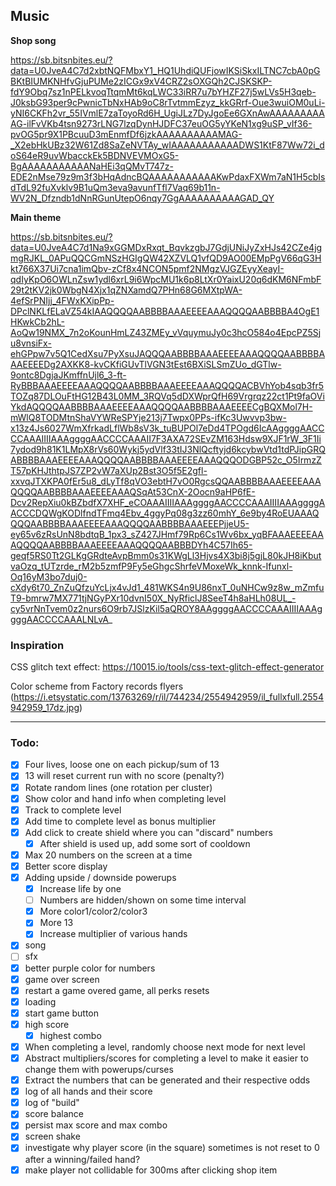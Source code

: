 ## Music

**Shop song**

https://sb.bitsnbites.eu/?data=U0JveA4C7d2xbtNQFMbxY1_HQ1UhdiQUFjowIKSiSkxILTNC7cbA0pGBKtBIUMKNHfvGjuPUMe2zICGx9xV4CRZ2sOXGQh2CJSKSKP-fdY9Obq7sz1nPELkvoqTtqmMt6kqLWC33iRR7u7bYHZF27j5wLVs5H3qeb-J0ksbG93per9cPwnicTbNxHAb9oC8rTvtmmEzyz_kkGRrf-Oue3wuiOM0uLi-yNI6CKFh2vr_55IVmlE7zaToyoRd6H_UgiJLz7DyJgoEe6GXnAwAAAAAAAAAAG-ilFvVKb4tsn9273rLNG7lzqDynHJDFC37euOG5yYKeN1xg9uSP_vIf36-pvOG5pr9X1PBcuuD3mEnmfDf6jzkAAAAAAAAAAMAG-_X2ebHkUBz32W61Zd8SaZeNVTAy_wIAAAAAAAAAAADWS1KtF87Ww72i_doS64eR9uvWbacckEk5BDNVEVMOxG5-BgAAAAAAAAAAANaHEi3qQMvT747z-EDE2nMse79z9m3f3bHqAdncBQAAAAAAAAAAAKwPdaxFXWm7aN1H5cbIsdTdL92fuXvklv9B1uQm3eva9avunfTfl7Vaq69b11n-WV2N_Dfzndb1dNnRGunUtepO6nqy7GgAAAAAAAAAAGAD_QY

**Main theme**

https://sb.bitsnbites.eu/?data=U0JveA4C7d1Na9xGGMDxRxqt_BqvkzgbJ7GdjUNiJyZxHJs42CZe4jgmgRJKL_0APuQQCGmNSzHGIgQW42XZVLQ1vfQD9AO00EMpPgV66qG3Hkt766X37Ui7cna1imQbv-zCf8x4NCON5pmf2NMgzVJGZEyyXeayI-qdIyKpO6OWLnZsw1ydl6xrL9i6WpcMU1k6p8LtXr0YaixU20q6dKM6NFmbF29t2tKV2jk0WbgN4Xjx1qZNXamdQ7PHn68G6MXtpWA-4efSrPNIjj_4FWxKXipPp-DPclNKLfELaVZ54kIAAQQQQAABBBBAAAEEEEAAAQQQQAABBBBA4OgE1HKwkCb2hL-AoQw19NMX_7n2oKounHmLZ43ZMEy_vVquymuJy0c3hcO584o4EpcPZ5Sju8vnsiFx-ehGPpw7v5Q1CedXsu7PyXsuJAQQQAABBBBAAAEEEEAAAQQQQAABBBBAAAEEEEDg2AXKK8-kvCKfiGUvTlVGN3tEst6BXiSLSmZUo_dGTlw-9ontc8DgjaJKmffnUjl6_3-ft-RyBBBAAAEEEEAAAQQQQAABBBBAAAEEEEAAAQQQQACBVhYob4sqb3fr5TOZq87DLOuFtHG12B43L0MM_3RQVq5dDXWprQfH69Vrgrqz22ct1Pt9faOViYkdAQQQQAABBBBAAAEEEEAAAQQQQAABBBBAAAEEEECgBQXMol7H-mWlQ8TODMtnShaVYWReSPYje213j7Twpx0PPs-ifKc3Uwvvp3bw-x13z4Js6027WmXfrkadLflWb8sV3k_tuBUPOl7eDd4TPOgd6IcAAggggAACCCCAAAIIIIAAAggggAACCCCAAAII7F3AXA72SEvZM163Hdsw9XJF1rW_3F1Ii7ydod9h81K1LMpX8rVs60Wykj5ydVlf33tIJ3NlQcftyjd6kcybwVtd1tdPJipGRQABBBBAAAEEEEAAAQQQQAABBBBAAAEEEEAAAQQQODGBP52c_O5IrmzZT57pKHJthtpJS7ZP2vW7aXUp2Bst3O5f5E2gfl-xxvqJTXKPA0fEr5u8_dLyTf8qVO3ebtH7vO0RgcsQQAABBBBAAAEEEEAAAQQQQAABBBBAAAEEEEAAAQSqAt53CnX-2Oocn9aHP6fE-Dcv2RepXiu0kBZbdfX7XHF_eCOAAAIIIIAAAggggAACCCCAAAIIIIAAAggggAACCCDQWgKODlfndTFmq4Ebv_4ggyPq08g3zz60mhY_6e9by4RoEUAAAQQQQAABBBBAAAEEEEAAAQQQQAABBBBAAAEEEPjjeU5-ey65v6zRsUnN8bdtqB_1px3_sZ427JHmf79Rp6Cs1Wv6bx_yqBFAAAEEEEAAAQQQQAABBBBAAAEEEEAAAQQQQAABBBDYh4C57Ih65-geqf5RS0Tt2GLKgGRdteAvpBmm0s31KWgLl3Hjvs4X3bi8j5gjL80kJH8iKbutvaOzq_tUTzrde_rM2b5zmfP9Fy5eGhgcShrfeVMoxeWk_knnk-Ifunxl-Oq16yM3bo7duj0-cXdy6t70_ZnZuQfzuYcLjx4vJd1_481WKS4n9U86nxT_0uNHCw9z8w_mZmfuT9-bmrw7MX771tjNGyPXr10dvnI50X_NyRficlJ8SeeT4h8aHLh08UL_-cy5vrNnTvem0z2nurs6O9rb7JSlzKil5aQROY8AAggggAACCCCAAAIIIIAAAggggAACCCCAAALNLvA_

### Inspiration
CSS glitch text effect:
https://10015.io/tools/css-text-glitch-effect-generator

Color scheme from Factory records flyers (https://i.etsystatic.com/13763269/r/il/744234/2554942959/il_fullxfull.2554942959_17dz.jpg)

----
### Todo:

- [x] Four lives, loose one on each pickup/sum of 13
- [x] 13 will reset current run with no score (penalty?)
- [x] Rotate random lines (one rotation per cluster)
- [x] Show color and hand info when completing level
- [x] Track to complete level
- [x] Add time to complete level as bonus multiplier
- [x] Add click to create shield where you can "discard" numbers
  - [x] After shield is used up, add some sort of cooldown
- [x] Max 20 numbers on the screen at a time
- [x] Better score display
- [x] Adding upside / downside powerups
  - [x] Increase life by one
  - [ ] Numbers are hidden/shown on some time interval
  - [x] More color1/color2/color3
  - [x] More 13
  - [x] Increase multiplier of various hands
- [x] song
- [ ] sfx
- [x] better purple color for numbers
- [x] game over screen
- [x] restart a game overed game, all perks resets
- [x] loading
- [x] start game button
- [x] high score
  - [x] highest combo
- [x] When completing a level, randomly choose next mode for next level
- [x] Abstract multipliers/scores for completing a level to make it easier to change them with powerups/curses
- [x] Extract the numbers that can be generated and their respective odds
- [x] log of all hands and their score
- [x] log of "build"
- [x] score balance
- [x] persist max score and max combo
- [x] screen shake
- [x] investigate why player score (in the square) sometimes is not reset to 0 after a winning/failed hand?
- [x] make player not collidable for 300ms after clicking shop item